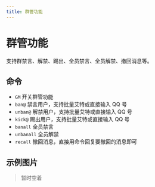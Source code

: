 ```yaml
---
title: 群管功能
---
```


# 群管功能

支持群禁言、解禁、踢出、全员禁言、全员解禁、撤回消息等。

## 命令

- `GM` 开关群管功能
- `ban@` 禁言用户，支持批量艾特或直接输入 QQ 号
- `unban@` 解禁用户，支持批量艾特或直接输入 QQ 号
- `kick@` 踢出用户，支持批量艾特或直接输入 QQ 号
- `banall` 全员禁言
- `unbanall` 全员解禁
- `recall` 撤回消息，直接用命令回复要撤回的消息即可

## 示例图片

> 暂时空着
